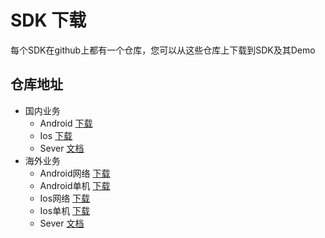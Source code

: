 # SDK 下载

每个SDK在github上都有一个仓库，您可以从这些仓库上下载到SDK及其Demo


## 仓库地址

* 国内业务
    * Android [下载](https://github.com/gm88tp/Android-Domestic-SDK-Demo/releases)
    * Ios [下载](https://github.com/gm88tp/Ios-Domestic-SDK-Demo/releases)
    * Sever [文档](/Server/docs/Domestic/DOCUMENT.html)
* 海外业务
    * Android网络 [下载](https://github.com/gm88tp/Android-Global-SDK-Demo/releases)
    * Android单机 [下载](https://github.com/gm88tp/Android-Global-SDK-Demo-StandAlone/releases)
    * Ios网络 [下载](https://github.com/gm88tp/Ios-Global-SDK-Demo/releases)
    * Ios单机 [下载](https://github.com/gm88tp/Ios-Global-SDK-Demo-StandAlone/releases)
    * Sever [文档](/Server/docs/Global/DOCUMENT.html)
